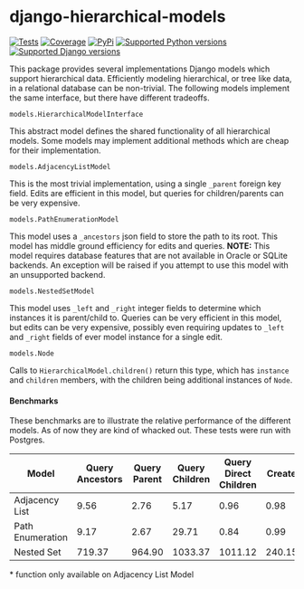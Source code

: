 # django-hierarchical-models

[![Tests](https://github.com/rcxwhiz/django-hierarchical-models/actions/workflows/test.yml/badge.svg)](https://github.com/rcxwhiz/django-hierarchical-models/actions/workflows/)
[![Coverage](https://codecov.io/gh/rcxwhiz/django-hierarchical-models/branch/main/graph/badge.svg)](https://codecov.io/gh/rcxwhiz/django-hierarchical-models/)
[![PyPi](https://img.shields.io/pypi/v/django-hierarchical-models.svg)](https://pypi.python.org/pypi/django-hierarchical-models/)
[![Supported Python versions](https://img.shields.io/pypi/pyversions/django-hierarchical-models.svg)](https://pypi.python.org/pypi/django-hierarchical-models/)
[![Supported Django versions](https://img.shields.io/pypi/djversions/django-hierarchical-models.svg)](https://pypi.python.org/pypi/django-hierarchical-models/)

This package provides several implementations Django models which support hierarchical
data. Efficiently modeling hierarchical, or tree like data, in a relational database
can be non-trivial. The following models implement the same interface, but there have
different tradeoffs.

`models.HierarchicalModelInterface`

This abstract model defines the shared functionality of all hierarchical models. Some
models may implement additional methods which are cheap for their implementation.

`models.AdjacencyListModel`

This is the most trivial implementation, using a single `_parent` foreign key field.
Edits are efficient in this model, but queries for children/parents can be very
expensive.

`models.PathEnumerationModel`

This model uses a `_ancestors` json field to store the path to its root. This model
has middle ground efficiency for edits and queries. **NOTE:** This model requires
database features that are not available in Oracle or SQLite backends. An exception
will be raised if you attempt to use this model with an unsupported backend.

`models.NestedSetModel`

This model uses `_left` and `_right` integer fields to determine which instances it is
parent/child to. Queries can be very efficient in this model, but edits can be very
expensive, possibly even requiring updates to `_left` and `_right` fields of ever model
instance for a single edit.

`models.Node`

Calls to `HierarchicalModel.children()` return this type, which has `instance` and
`children` members, with the children being additional instances of `Node`.

#### Benchmarks

These benchmarks are to illustrate the relative performance of the different models. As
of now they are kind of whacked out. These tests were run with Postgres.

| Model            | Query Ancestors | Query Parent | Query Children | Query Direct Children | Create | Create Child | Delete | Delete Parent | Add Child | Remove Child | Set Parent | Set Parent Unchecked* |
|------------------|-----------------|--------------|----------------|-----------------------|--------|--------------|--------|---------------|-----------|--------------|------------|-----------------------|
| Adjacency List   | 9.56            | 2.76         | 5.17           | 0.96                  | 0.98   | 0.33         | 0.72   | 0.95          | 0.69      | 1.64         | 133.60     | 0.93                  |
| Path Enumeration | 9.17            | 2.67         | 29.71          | 0.84                  | 0.99   | 0.32         | 0.75   | 1.26          | 0.94      | 1.79         | 2.98       |                       |
| Nested Set       | 719.37          | 964.90       | 1033.37        | 1011.12               | 240.15 | 91.82        | 179.92 | 270.84        | 95.08     | 411.03       | 863.99     |                       |

\* function only available on Adjacency List Model
